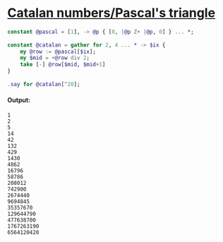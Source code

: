 [1]: https://rosettacode.org/wiki/Catalan_numbers/Pascal's_triangle

# [Catalan numbers/Pascal's triangle][1]

```raku
constant @pascal = [1], -> @p { [0, |@p Z+ |@p, 0] } ... *;
 
constant @catalan = gather for 2, 4 ... * -> $ix {
    my @row := @pascal[$ix];
    my $mid = +@row div 2;
    take [-] @row[$mid, $mid+1]
}
 
.say for @catalan[^20];
```

#### Output:
```
1
2
5
14
42
132
429
1430
4862
16796
58786
208012
742900
2674440
9694845
35357670
129644790
477638700
1767263190
6564120420
```